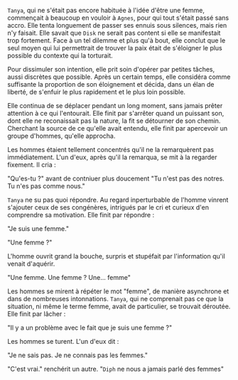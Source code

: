 `Tanya`, qui ne s'était pas encore habituée à l'idée d'être une femme, commençait à beaucoup en vouloir à `Agnes`, pour qui tout s'était passé sans accro. Elle tenta longuement de passer ses ennuis sous silences, mais rien n'y faisait. Elle savait que `Disk` ne serait pas content si elle se manifestait trop fortement. Face à un tel dilemme et plus qu'à bout, elle conclut que le seul moyen qui lui permettrait de trouver la paix était de s'éloigner le plus possible du contexte qui la torturait.

Pour dissimuler son intention, elle prit soin d'opérer par petites tâches, aussi discrètes que possible. Après un certain temps, elle considéra comme suffisante la proportion de son éloignement et décida, dans un élan de liberté, de s'enfuir le plus rapidement et le plus loin possible.

Elle continua de se déplacer pendant un long moment, sans jamais prêter attention à ce qui l'entourait. Elle finit par s'arrêter quand un puissant son, dont elle ne reconaissait pas la nature, la fit se détourner de son chemin. Cherchant la source de ce qu'elle avait entendu, elle finit par apercevoir un groupe d'hommes, qu'elle approcha.

Les hommes étaient tellement concentrés qu'il ne la remarquèrent pas immédiatement. L'un d'eux, après qu'il la remarqua, se mit à la regarder fixement. Il cria :

"Qu'es-tu ?" avant de contniuer plus doucement "Tu n'est pas des notres. Tu n'es pas comme nous."

`Tanya` ne su pas quoi répondre. Au regard inperturbable de l'homme vinrent s'ajouter ceux de ses congénères, intrigués par le cri et curieux d'en comprendre sa motivation. Elle finit par répondre :

"Je suis une femme."

"Une femme ?"

L'homme ouvrit grand la bouche, surpris et stupéfait par l'information qu'il venait d'aquérir.

"Une femme. Une femme ? Une... femme"

Les hommes se mirent à répéter le mot "femme", de manière asynchrone et dans de nombreuses intonnations. `Tanya`, qui ne comprenait pas ce que la situation, ni même le terme femme, avait de particulier, se trouvait déroutée. Elle finit par lâcher :

"Il y a un problème avec le fait que je suis une femme ?"

Les hommes se turent. L'un d'eux dit :

"Je ne sais pas. Je ne connais pas les femmes."

"C'est vrai." renchérit un autre. "`Diph` ne nous a jamais parlé des femmes"